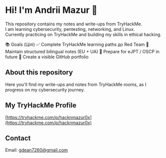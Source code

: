 # Hi! I'm Andrii Mazur 👋

This repository contains my notes and write-ups from TryHackMe.  
I am learning cybersecurity, pentesting, networking, and Linux.  
Currently practicing on TryHackMe and building my skills in ethical hacking.


📚 Goals (Цілі)
✅ Complete TryHackMe learning paths до Red Team
📓 Maintain structured bilingual notes (EU + UA)
🧠 Prepare for eJPT / OSCP in future
🧾 Create a visible GitHub portfolio

## About this repository  
Here you'll find my write-ups and notes from TryHackMe rooms, as I progress on my cybersecurity journey.

## My TryHackMe Profile  
[https://tryhackme.com/p/hacknmazur0x](https://tryhackme.com/p/hacknmazur0x)

## Contact
Email: gdean7260@gmail.com
